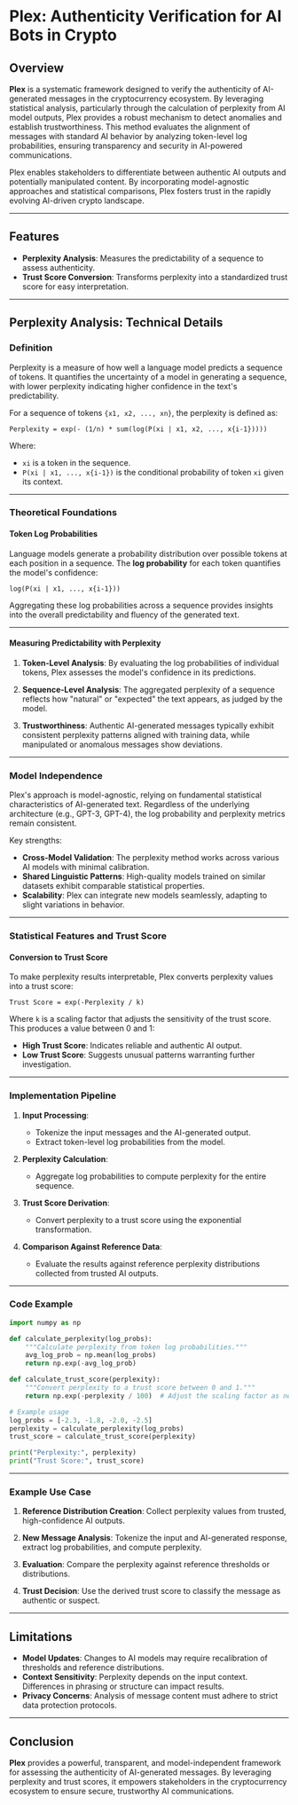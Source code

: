 # Plex: Authenticity Verification for AI Bots in Crypto

## Overview

**Plex** is a systematic framework designed to verify the authenticity of AI-generated messages in the cryptocurrency ecosystem. By leveraging statistical analysis, particularly through the calculation of perplexity from AI model outputs, Plex provides a robust mechanism to detect anomalies and establish trustworthiness. This method evaluates the alignment of messages with standard AI behavior by analyzing token-level log probabilities, ensuring transparency and security in AI-powered communications.

Plex enables stakeholders to differentiate between authentic AI outputs and potentially manipulated content. By incorporating model-agnostic approaches and statistical comparisons, Plex fosters trust in the rapidly evolving AI-driven crypto landscape.

---

## Features

- **Perplexity Analysis**: Measures the predictability of a sequence to assess authenticity.
- **Trust Score Conversion**: Transforms perplexity into a standardized trust score for easy interpretation.

---

## Perplexity Analysis: Technical Details

### Definition

Perplexity is a measure of how well a language model predicts a sequence of tokens. It quantifies the uncertainty of a model in generating a sequence, with lower perplexity indicating higher confidence in the text's predictability.

For a sequence of tokens `{x1, x2, ..., xn}`, the perplexity is defined as:

```
Perplexity = exp(- (1/n) * sum(log(P(xi | x1, x2, ..., x{i-1}))))
```

Where:
- `xi` is a token in the sequence.
- `P(xi | x1, ..., x{i-1})` is the conditional probability of token `xi` given its context.

---

### Theoretical Foundations

#### Token Log Probabilities

Language models generate a probability distribution over possible tokens at each position in a sequence. The **log probability** for each token quantifies the model's confidence:

```
log(P(xi | x1, ..., x{i-1}))
```

Aggregating these log probabilities across a sequence provides insights into the overall predictability and fluency of the generated text.

---

#### Measuring Predictability with Perplexity

1. **Token-Level Analysis**:
   By evaluating the log probabilities of individual tokens, Plex assesses the model's confidence in its predictions.

2. **Sequence-Level Analysis**:
   The aggregated perplexity of a sequence reflects how "natural" or "expected" the text appears, as judged by the model.

3. **Trustworthiness**:
   Authentic AI-generated messages typically exhibit consistent perplexity patterns aligned with training data, while manipulated or anomalous messages show deviations.

---

### Model Independence

Plex's approach is model-agnostic, relying on fundamental statistical characteristics of AI-generated text. Regardless of the underlying architecture (e.g., GPT-3, GPT-4), the log probability and perplexity metrics remain consistent.

Key strengths:
- **Cross-Model Validation**: The perplexity method works across various AI models with minimal calibration.
- **Shared Linguistic Patterns**: High-quality models trained on similar datasets exhibit comparable statistical properties.
- **Scalability**: Plex can integrate new models seamlessly, adapting to slight variations in behavior.

---

### Statistical Features and Trust Score

#### Conversion to Trust Score

To make perplexity results interpretable, Plex converts perplexity values into a trust score:

```
Trust Score = exp(-Perplexity / k)
```

Where `k` is a scaling factor that adjusts the sensitivity of the trust score. This produces a value between 0 and 1:
- **High Trust Score**: Indicates reliable and authentic AI output.
- **Low Trust Score**: Suggests unusual patterns warranting further investigation.

---

### Implementation Pipeline

1. **Input Processing**:
   - Tokenize the input messages and the AI-generated output.
   - Extract token-level log probabilities from the model.

2. **Perplexity Calculation**:
   - Aggregate log probabilities to compute perplexity for the entire sequence.

3. **Trust Score Derivation**:
   - Convert perplexity to a trust score using the exponential transformation.

4. **Comparison Against Reference Data**:
   - Evaluate the results against reference perplexity distributions collected from trusted AI outputs.

---

### Code Example

```python
import numpy as np

def calculate_perplexity(log_probs):
    """Calculate perplexity from token log probabilities."""
    avg_log_prob = np.mean(log_probs)
    return np.exp(-avg_log_prob)

def calculate_trust_score(perplexity):
    """Convert perplexity to a trust score between 0 and 1."""
    return np.exp(-perplexity / 100)  # Adjust the scaling factor as needed

# Example usage
log_probs = [-2.3, -1.8, -2.0, -2.5]
perplexity = calculate_perplexity(log_probs)
trust_score = calculate_trust_score(perplexity)

print("Perplexity:", perplexity)
print("Trust Score:", trust_score)
```

---

### Example Use Case

1. **Reference Distribution Creation**:
   Collect perplexity values from trusted, high-confidence AI outputs.

2. **New Message Analysis**:
   Tokenize the input and AI-generated response, extract log probabilities, and compute perplexity.

3. **Evaluation**:
   Compare the perplexity against reference thresholds or distributions.

4. **Trust Decision**:
   Use the derived trust score to classify the message as authentic or suspect.

---

## Limitations

- **Model Updates**: Changes to AI models may require recalibration of thresholds and reference distributions.
- **Context Sensitivity**: Perplexity depends on the input context. Differences in phrasing or structure can impact results.
- **Privacy Concerns**: Analysis of message content must adhere to strict data protection protocols.

---

## Conclusion

**Plex** provides a powerful, transparent, and model-independent framework for assessing the authenticity of AI-generated messages. By leveraging perplexity and trust scores, it empowers stakeholders in the cryptocurrency ecosystem to ensure secure, trustworthy AI communications.
